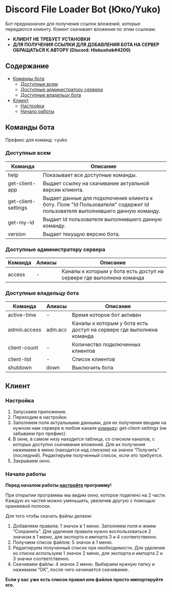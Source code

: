 # Discord File Loader Bot (Юко/Yuko)
Бот предназначен для получения ссылок вложений, которые передаются клиенту. Клиент скачивает вложения по этим ссылкам. 

- **КЛИЕНТ НЕ ТРЕБУЕТ УСТАНОВКИ**
- **ДЛЯ ПОЛУЧЕНИЯ ССЫЛКИ ДЛЯ ДОБАВЛЕНИЯ БОТА НА СЕРВЕР ОБРАЩАТЬСЯ К АВТОРУ (Discord: Hlebushek#4209)**

## Содержание
- [Команды бота](#команды-бота)
  - [Доступные всем](#доступные-всем)
  - [Доступные администратору сервера](#доступные-администратору-сервера)
  - [Доступные владельцу бота](#доступные-владельцу-бота)
- [Клиент](#клиент)
  - [Настройка](#настройка)
  - [Начало работы](#начало-работы)

## Команды бота
Префикс для команд: >yuko

### Доступные всем
Команда|Описание
---|---
help|Показывает все доступные команды.
get-client-app|Выдает ссылку на скачивание актуальной версии клиента.
get-client-settings|Выдает данные для подключения клиента к боту. Поле "Id Пользователя" содержит Id пользователя выполнившего данную команду.
get-my-id|Выдает Id пользователя выполнившего данную команду.
version|Выдает текущую версию бота.

### Доступные администратору сервера
Команда|Алиасы|Описание
---|---|---
access|-|Каналы к которым у бота есть доступ на сервере где выполнена команда

### Доступные владельцу бота
Команда|Алиасы|Описание
---|---|---
active-time|-|Время которое бот активен
admin.access|adm.acc|Каналы к которым у бота есть доступ на сервере где выполнена команда
client-count|-|Количество подключенных клиентов
client-list|-|Список клиентов
shutdown|down|Выключить бота

## Клиент

### Настройка
1) Запускаем приложение.
2) Переходим в настройки.
3) Заполняем поля актуальными данными, для их получения вводим на нужном нам сервере в любом канале [команду](#доступные-всем): get-client-settings (не забываем про префикс)
4) В окне, в самом низу находится таблица, со списком каналов, с которых доступно скачивание вложений. Для их получения нажимаем в меню (находится над списком) на значок “Получить” (последний). Редактируем полученный список, если это требуется.
5) Закрываем окно.

### Начало работы
**Перед началом работы [настройте](#настройка) программу!**

При открытии программы мы видим окно, которое поделено на 2 части. Каждую из частей можно уменьшить, увеличив другую с помощью оранжевой полоски.

Для того чтобы скачать файлы делаем:
1) Добавляем правила: 1 значок в 1 меню.  Заполняем поля и жмем “Сохранить”. Для удаления правила нужно воспользоваться 2 значком в 1 меню, для экспорта и импорта 3 и 4 соответственно.
2) Получаем список файлов: 5 значок в 1 меню.
3) Редактируем полученный список при необходимости. Для удаления из списка используем 1 значок 2 меню, для экспорта и импорта 2 и 3 значки соответственно.
4) Скачиваем файлы: 4 значок 2 меню. Выбираем нужную папку и нажимаем “ОК”, после чего начинается скачивание.

**Если у вас уже есть список правил или файлов просто импортируйте его.**
